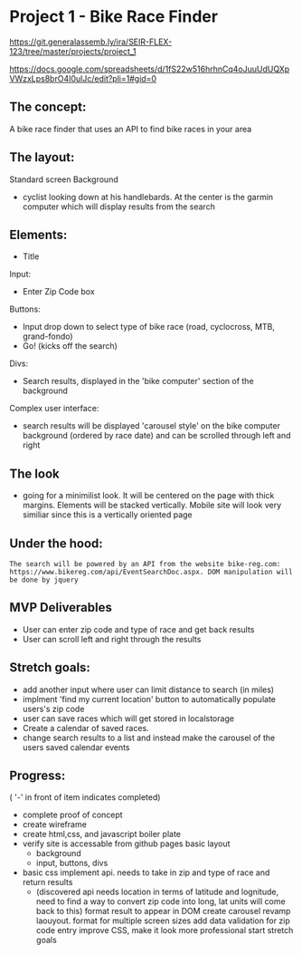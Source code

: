 # Project 1 - Bike Race Finder
https://git.generalassemb.ly/ira/SEIR-FLEX-123/tree/master/projects/project_1

https://docs.google.com/spreadsheets/d/1fS22w516hrhnCq4oJuuUdUQXpVWzxLps8brO4I0ulJc/edit?pli=1#gid=0

## The concept:
A bike race finder that uses an API to find bike races in your area

## The layout:
Standard screen
Background 
- cyclist looking down at his handlebards. At the center is the garmin computer which will display results from the search

## Elements: 
- Title 

Input: 
- Enter Zip Code box 
        
Buttons:
- Input drop down to select type of bike race (road, cyclocross, MTB, grand-fondo)
- Go! (kicks off the search)

Divs: 
- Search results, displayed in the 'bike computer' section of the background
    
Complex user interface:
- search results will be displayed 'carousel style' on the bike computer background (ordered by race date) and can be scrolled through left and right

## The look
- going for a minimilist look. It will be centered on the page with thick margins.  Elements will be stacked vertically. Mobile site will look very similiar since this is a vertically oriented page

## Under the hood:
    The search will be powered by an API from the website bike-reg.com: https://www.bikereg.com/api/EventSearchDoc.aspx. DOM manipulation will be done by jquery


## MVP Deliverables
- User can enter zip code and type of race and get back results
- User can scroll left and right through the results

## Stretch goals:
- add another input where user can limit distance to search (in miles)
- implment 'find my current location' button to automatically populate users's zip code
- user can save races which will get stored in localstorage
- Create a calendar of saved races.
- change search results to a list and instead make the carousel of the users saved calendar events

## Progress:
( '-' in front of item indicates completed)
- complete proof of concept
-  create wireframe
- create html,css, and javascript boiler plate
- verify site is accessable from github pages
 basic layout
   - background
   - input, buttons, divs
 - basic css
 implement api. needs to take in zip and type of race and return results
    - (discovered api needs location in terms of latitude and lognitude, need to find a way to convert zip code into long, lat units will come back to this)
 format result to appear in DOM
 create carousel
 revamp laouyout. format for multiple screen sizes
 add data validation for zip code entry
 improve CSS, make it look more professional
 start stretch goals

